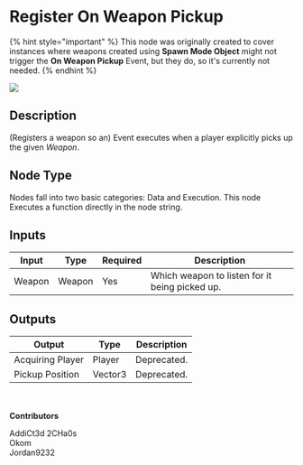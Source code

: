# Register On Weapon Pickup

{% hint style="important" %}
This node was originally created to cover instances where weapons created using **Spawn Mode Object** might not trigger the **On Weapon Pickup** Event, but they do, so it's currently not needed.
{% endhint %}

![](../../../.gitbook/assets/register-on-weapon-pickup.png)
## Description
(Registers a weapon so an) Event executes when a player explicitly picks up the given _Weapon_.  

## Node Type
Nodes fall into two basic categories: Data and Execution. This node Executes a function directly in the node string.

## Inputs
| Input | Type | Required | Description |
|------------------|------------------|----------|--------------------------------------------------------------|
| Weapon | Weapon | Yes | Which weapon to listen for it being picked up. |

## Outputs
| Output | Type | Description |
|------------------|------------------|--------------------------------------------------------------|
| Acquiring Player | Player | Deprecated. |
| Pickup Position | Vector3 | Deprecated. |


\
\
**Contributors**

AddiCt3d 2CHa0s \
Okom \
Jordan9232